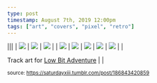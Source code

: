 ```yaml
---
type: post
timestamp: August 7th, 2019 12:00pm
tags: ["art", "covers", "pixel", "retro"]
---
```


|||  | <img src="https://saturdayxiii.github.io/media/186843420859_1.png"/> | <img src="https://saturdayxiii.github.io/media/186843420859_2.png"/> | <img src="https://saturdayxiii.github.io/media/186843420859_3.png"/> |
| <img src="https://saturdayxiii.github.io/media/186843420859_4.png"/> | <img src="https://saturdayxiii.github.io/media/186843420859_5.png"/> | <img src="https://saturdayxiii.github.io/media/186843420859_6.png"/> |
 <img src="https://saturdayxiii.github.io/media/186843420859_7.png"/> | <img src="https://saturdayxiii.github.io/media/186843420859_8.png"/> |  |

Track art for <a href="https://saturdayxiii.bandcamp.com/album/low-bit-adventure" target="_blank">Low Bit Adventure</a> |  |

  
<small>source: https://saturdayxiii.tumblr.com/post/186843420859</small>